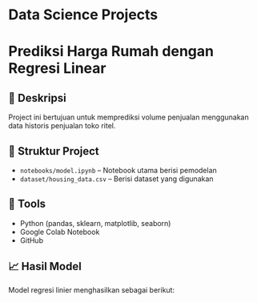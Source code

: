 # Data Science Projects
# Prediksi Harga Rumah dengan Regresi Linear

## 📌 Deskripsi
Project ini bertujuan untuk memprediksi volume penjualan menggunakan data historis penjualan toko ritel.

## 📁 Struktur Project
- `notebooks/model.ipynb` – Notebook utama berisi pemodelan
- `dataset/housing_data.csv` – Berisi dataset yang digunakan

## 🧰 Tools
- Python (pandas, sklearn, matplotlib, seaborn)
- Google Colab Notebook
- GitHub

## 📈 Hasil Model
Model regresi linier menghasilkan sebagai berikut:
